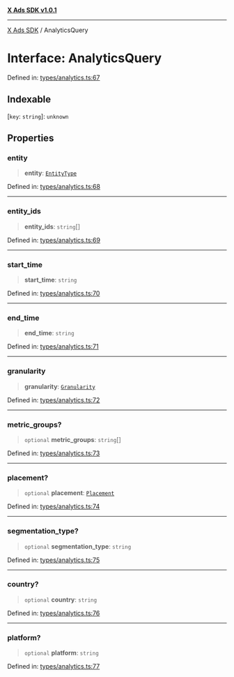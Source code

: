 [**X Ads SDK v1.0.1**](../README.md)

***

[X Ads SDK](../globals.md) / AnalyticsQuery

# Interface: AnalyticsQuery

Defined in: [types/analytics.ts:67](https://github.com/kage1020/x-ads-sdk/blob/main/src/types/analytics.ts#L67)

## Indexable

\[`key`: `string`\]: `unknown`

## Properties

### entity

> **entity**: [`EntityType`](../enumerations/EntityType.md)

Defined in: [types/analytics.ts:68](https://github.com/kage1020/x-ads-sdk/blob/main/src/types/analytics.ts#L68)

***

### entity\_ids

> **entity\_ids**: `string`[]

Defined in: [types/analytics.ts:69](https://github.com/kage1020/x-ads-sdk/blob/main/src/types/analytics.ts#L69)

***

### start\_time

> **start\_time**: `string`

Defined in: [types/analytics.ts:70](https://github.com/kage1020/x-ads-sdk/blob/main/src/types/analytics.ts#L70)

***

### end\_time

> **end\_time**: `string`

Defined in: [types/analytics.ts:71](https://github.com/kage1020/x-ads-sdk/blob/main/src/types/analytics.ts#L71)

***

### granularity

> **granularity**: [`Granularity`](../enumerations/Granularity.md)

Defined in: [types/analytics.ts:72](https://github.com/kage1020/x-ads-sdk/blob/main/src/types/analytics.ts#L72)

***

### metric\_groups?

> `optional` **metric\_groups**: `string`[]

Defined in: [types/analytics.ts:73](https://github.com/kage1020/x-ads-sdk/blob/main/src/types/analytics.ts#L73)

***

### placement?

> `optional` **placement**: [`Placement`](../enumerations/Placement.md)

Defined in: [types/analytics.ts:74](https://github.com/kage1020/x-ads-sdk/blob/main/src/types/analytics.ts#L74)

***

### segmentation\_type?

> `optional` **segmentation\_type**: `string`

Defined in: [types/analytics.ts:75](https://github.com/kage1020/x-ads-sdk/blob/main/src/types/analytics.ts#L75)

***

### country?

> `optional` **country**: `string`

Defined in: [types/analytics.ts:76](https://github.com/kage1020/x-ads-sdk/blob/main/src/types/analytics.ts#L76)

***

### platform?

> `optional` **platform**: `string`

Defined in: [types/analytics.ts:77](https://github.com/kage1020/x-ads-sdk/blob/main/src/types/analytics.ts#L77)
